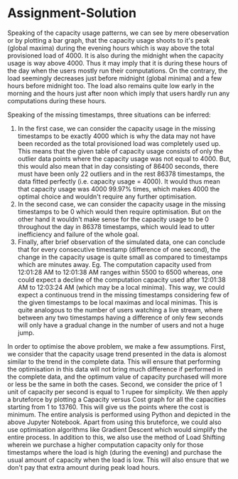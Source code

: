 # Assignment-Solution
Speaking of the capacity usage patterns, we can see by mere obeservation or by plotting a bar graph, that the capacity usage shoots to it's peak (global maxima) during the evening hours which is way above the total provisioned load of 4000. It is also during the midnight when the capacity usage is way above 4000. Thus it may imply that it is during these hours of the day when the users mostly run their computations. On the contrary, the load seemingly decreases just before midnight (global minima) and a few hours before midnight too. The load also remains quite low early in the morning and the hours just after noon which imply that users hardly run any computations during these hours.

Speaking of the missing timestamps, three situations can be inferred:
1. In the first case, we can consider the capacity usage in the missing timestamps to be exactly 4000 which is why the data may not have been recorded as the total provisioned load was completely used up. This means that the given table of capacity usage consists of only the outlier data points where the capacity usage was not equal to 4000. But, this would also mean that in day consisting of 86400 seconds, there must have been only 22 outliers and in the rest 86378 timestamps, the data fitted perfectly (i.e. capacity usage = 4000). It would thus mean that capacity usage was 4000 99.97% times, which makes 4000 the optimal choice and wouldn't require any further optimisation.
2. In the second case, we can consider the capacity usage in the missing timestamps to be 0 which would then require optimisation. But on the other hand it wouldn't make sense for the capacity usage to be 0 throughout the day in 86378 timestamps, which would lead to utter inefficiency and failure of the whole goal.
3. Finally, after brief observation of the simulated data, one can conclude that for every consecutive timestamp (difference of one second), the change in the capacity usage is quite small as compared to timestamps which are minutes away. Eg. The computation capacity used from 12:01:28 AM to 12:01:38 AM ranges within 5500 to 6500 whereas, one could expect a decline of the computation capacity used after 12:01:38 AM to 12:03:24 AM (which may be a local minima). This way, we could expect a continuous trend in the missing timestamps considering few of the given timestamps to be local maximas and local minimas. This is quite analogous to the number of users watching a live stream, where between any two timestamps having a difference of only few seconds will only have a gradual change in the number of users and not a huge jump.

In order to optimise the above problem, we make a few assumptions. First, we consider that the capacity usage trend presented in the data is alomost similar to the trend in the complete data. This will ensure that performing the optimisation in this data will not bring much difference if performed in the complete data, and the optimum value of capacity purchased will more or less be the same in both the cases. Second, we consider the price of 1 unit of capacity per second is equal to 1 rupee for simplicity. We then apply a bruteforce by plotting a Capacity versus Cost graph for all the capacities starting from 1 to 13760. This will give us the points where the cost is minimum. The entire analysis is performed using Python and depicted in the above Jupyter Notebook.
Apart from using this bruteforce, we could also use optimisation algorithms like Gradient Descent which would simplify the entire process. In addition to this, we also use the method of Load Shifting wherein we purchase a higher computation capacity only for those timestamps where the load is high (during the evening) and purchase the usual amount of capacity when the load is low. This will also ensure that we don't pay that extra amount during peak load hours.

